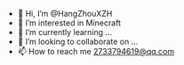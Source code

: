 - 👋 Hi, I’m @HangZhouXZH
- 👀 I’m interested in Minecraft
- 🌱 I’m currently learning ...
- 💞️ I’m looking to collaborate on ...
- 📫 How to reach me 2733794619@qq.com
<!---
HangZhouXZH/HangZhouXZH is a ✨ special ✨ repository because its `README.md` (this file) appears on your GitHub profile.
You can click the Preview link to take a look at your changes.
--->
